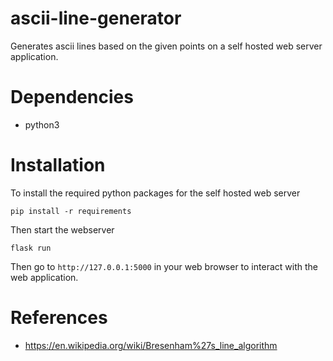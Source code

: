# ascii-line-generator
Generates ascii lines based on the given points on a self hosted web server application.
# Dependencies
- python3
# Installation
To install the required python packages for the self hosted web server
```
pip install -r requirements
```
Then start the webserver
```
flask run
``` 
Then go to ```http://127.0.0.1:5000``` in your web browser to interact with the web application.
# References
- https://en.wikipedia.org/wiki/Bresenham%27s_line_algorithm

